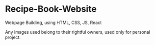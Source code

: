 # Recipe-Book-Website
Webpage Building, using HTML, CSS, JS, React

Any images used belong to their rightful owners, used only for personal project. 

